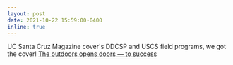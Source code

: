 ```yaml
---
layout: post
date: 2021-10-22 15:59:00-0400
inline: true
---
```


UC Santa Cruz Magazine cover's DDCSP and USCS field programs, we got the cover! <a rel="noreferrer noopener" aria-label=" (opens in a new tab)" href="https://magazine.ucsc.edu/2021/10/the-outdoors-opens-doors-to-success/" target="_blank">The outdoors opens doors &#8212; to success<br /></a>